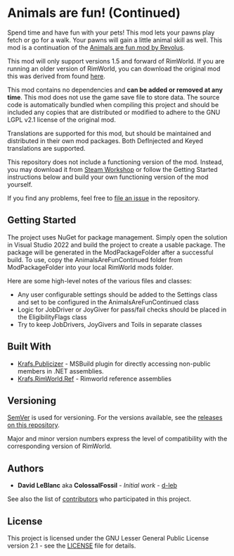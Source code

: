 # Animals are fun! (Continued)

Spend time and have fun with your pets! This mod lets your pawns play fetch or go for a walk. Your pawns will gain a
little animal skill as well. This mod is a continuation of the [Animals are fun mod by Revolus](https://steamcommunity.com/sharedfiles/filedetails/?id=2108362126).

This mod will only support versions 1.5 and forward of RimWorld. If you are running an older version of RimWorld, you
can download the original mod this was derived from found [here](https://steamcommunity.com/sharedfiles/filedetails/?id=2108362126).

This mod contains no dependencies and **can be added or removed at any time**. This mod does not use the game save file to
store data. The source code is automatically bundled when compiling this project and should be included any copies that
are distributed or modified to adhere to the GNU LGPL v2.1 license of the original mod.

Translations are supported for this mod, but should be maintained and distributed in their own mod packages. Both DefInjected
and Keyed translations are supported.

This repository does not include a functioning version of the mod. Instead, you may download it from [Steam Workshop](https://steamcommunity.com/sharedfiles/filedetails/?id=3245454244)
or follow the Getting Started instructions below and build your own functioning version of the mod yourself.

If you find any problems, feel free to [file an issue](https://github.com/ColossalFossilGames/AnimalsAreFunContinued/issues)
in the repository.

## Getting Started

The project uses NuGet for package management. Simply open the solution in Visual Studio 2022 and build the project to
create a usable package. The package will be generated in the ModPackageFolder after a successful build. To use, copy the
AnimalsAreFunContinued folder from ModPackageFolder into your local RimWorld mods folder.

Here are some high-level notes of the various files and classes:

* Any user configurable settings should be added to the Settings class and set to be configured in the AnimalsAreFunContinued class
* Logic for JobDriver or JoyGiver for pass/fail checks should be placed in the EligibilityFlags class
* Try to keep JobDrivers, JoyGivers and Toils in separate classes

## Built With

- [Krafs.Publicizer](https://github.com/krafs/Publicizer/) - MSBuild plugin for directly accessing non-public members in .NET assemblies.
- [Krafs.RimWorld.Ref](https://github.com/krafs/RimRef/) - Rimworld reference assemblies

## Versioning

[SemVer](http://semver.org/) is used for versioning. For the versions available, see the [releases on this repository](https://github.com/ColossalFossilGames/AnimalsAreFunContinued/releases).

Major and minor version numbers express the level of compatibility with the corresponding version of RimWorld.

## Authors

- **David LeBlanc** aka **ColossalFossil** - _Initial work_ - [d-leb](https://github.com/d-leb)

See also the list of [contributors](https://github.com/ColossalFossilGames/AnimalsAreFunContinued/graphs/contributors)
who participated in this project.

## License

This project is licensed under the GNU Lesser General Public License version 2.1 - see the [LICENSE](LICENSE)
file for details.